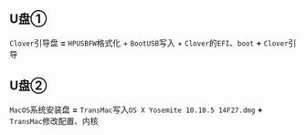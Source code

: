 ## U盘①
`Clover`引导盘 **=** `HPUSBFW`格式化 + `BootUSB`写入 + `Clover`的`EFI`、`boot` **+** `Clover`引导

## U盘②
`MacOS`系统安装盘 **=** `TransMac`写入`OS X Yosemite 10.10.5 14F27.dmg` **+** `TransMac`修改配置、内核
